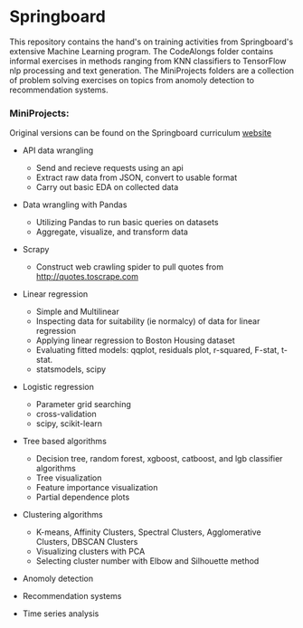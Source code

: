 
# **Springboard**

This repository contains the hand's on training activities from Springboard's extensive Machine Learning program. The CodeAlongs folder contains informal exercises in methods ranging from KNN classifiers to TensorFlow nlp processing and text generation. The MiniProjects folders are a collection of problem solving exercises on topics from anomoly detection to recommendation systems.


### MiniProjects:

Original versions can be found on the Springboard curriculum [website](https://github.com/springboard-curriculum/mec-mini-projects)

* API data wrangling
    * Send and recieve requests using an api
    * Extract raw data from JSON, convert to usable format
    * Carry out basic EDA on collected data

* Data wrangling with Pandas
    * Utilizing Pandas to run basic queries on datasets
    * Aggregate, visualize, and transform data 

* Scrapy 
    * Construct web crawling spider to pull quotes from http://quotes.toscrape.com
     

* Linear regression
    * Simple and Multilinear
    * Inspecting data for suitability (ie normalcy) of data for linear regression
    * Applying linear regression to Boston Housing dataset
    * Evaluating fitted models: qqplot, residuals plot, r-squared, F-stat, t-stat.
    * statsmodels, scipy

* Logistic regression
    * Parameter grid searching
    * cross-validation
    * scipy, scikit-learn

* Tree based algorithms
    * Decision tree, random forest, xgboost, catboost, and lgb classifier algorithms
    * Tree visualization
    * Feature importance visualization
    * Partial dependence plots

* Clustering algorithms
    * K-means, Affinity Clusters, Spectral Clusters, Agglomerative Clusters, DBSCAN Clusters
    * Visualizing clusters with PCA
    * Selecting cluster number with Elbow and Silhouette method

* Anomoly detection

* Recommendation systems

* Time series analysis